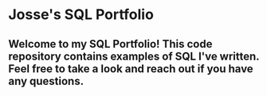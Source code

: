 # Josse's SQL Portfolio

## Welcome to my SQL Portfolio! This code repository contains examples of SQL I've written. Feel free to take a look and reach out if you have any questions.
